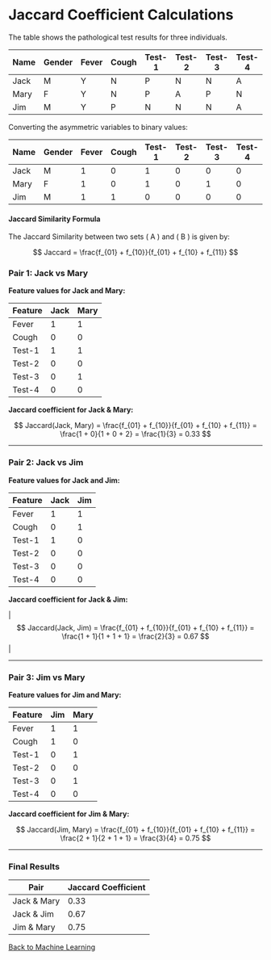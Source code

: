 # Jaccard Coefficient Calculations

The table shows the pathological test results for three individuals.

| Name | Gender | Fever | Cough | Test-1 | Test-2 | Test-3 | Test-4 |
|------|--------|-------|-------|--------|--------|--------|--------|
| Jack | M      | Y     | N     | P      | N      | N      | A      |
| Mary | F      | Y     | N     | P      | A      | P      | N      |
| Jim  | M      | Y     | P     | N      | N      | N      | A      |


Converting the asymmetric variables to binary values: 

| Name | Gender | Fever | Cough | Test-1 | Test-2 | Test-3 | Test-4 |
|------|--------|-------|-------|--------|--------|--------|--------|
| Jack | M      |   1   |   0   |   1    |   0    |   0    |   0    |
| Mary | F      |   1   |   0   |   1    |   0    |   1    |   0    |
| Jim  | M      |   1   |   1   |   0    |   0    |   0    |   0    |


#### Jaccard Similarity Formula

The Jaccard Similarity between two sets \( A \) and \( B \) is given by:

$$
Jaccard = \frac{f_{01} + f_{10}}{f_{01} + f_{10} + f_{11}}
$$


### Pair 1: Jack vs Mary

**Feature values for Jack and Mary:**

| Feature  | Jack | Mary |
|----------|------|------|
| Fever    | 1    | 1    |
| Cough    | 0    | 0    |
| Test-1   | 1    | 1    |
| Test-2   | 0    | 0    |
| Test-3   | 0    | 1    |
| Test-4   | 0    | 0    |


**Jaccard coefficient for Jack & Mary:**

$$
Jaccard(Jack, Mary) = \frac{f_{01} + f_{10}}{f_{01} + f_{10} + f_{11}} = \frac{1 + 0}{1 + 0 + 2} = \frac{1}{3} = 0.33
$$

---

### Pair 2: Jack vs Jim

**Feature values for Jack and Jim:**

| Feature  | Jack | Jim  |
|----------|------|------|
| Fever    | 1    | 1    |
| Cough    | 0    | 1    |
| Test-1   | 1    | 0    |
| Test-2   | 0    | 0    |
| Test-3   | 0    | 0    |
| Test-4   | 0    | 0    |


**Jaccard coefficient for Jack & Jim:**

| $$ Jaccard(Jack, Jim) = \frac{f_{01} + f_{10}}{f_{01} + f_{10} + f_{11}} = \frac{1 + 1}{1 + 1 + 1} = \frac{2}{3} = 0.67 $$ |

---

### Pair 3: Jim vs Mary

**Feature values for Jim and Mary:**

| Feature  | Jim  | Mary |
|----------|------|------|
| Fever    | 1    | 1    |
| Cough    | 1    | 0    |
| Test-1   | 0    | 1    |
| Test-2   | 0    | 0    |
| Test-3   | 0    | 1    |
| Test-4   | 0    | 0    |


**Jaccard coefficient for Jim & Mary:**

$$
Jaccard(Jim, Mary) = \frac{f_{01} + f_{10}}{f_{01} + f_{10} + f_{11}} = \frac{2 + 1}{2 + 1 + 1} = \frac{3}{4} = 0.75
$$

---

### Final Results

| Pair         | Jaccard Coefficient |
|--------------|---------------------|
| Jack & Mary  | 0.33                |
| Jack & Jim   | 0.67                |
| Jim & Mary   | 0.75                |

[Back to Machine Learning](/machine_learning/)


<script type="text/javascript" id="MathJax-script" async
  src="https://cdn.jsdelivr.net/npm/mathjax@3/es5/tex-mml-chtml.js">
</script>